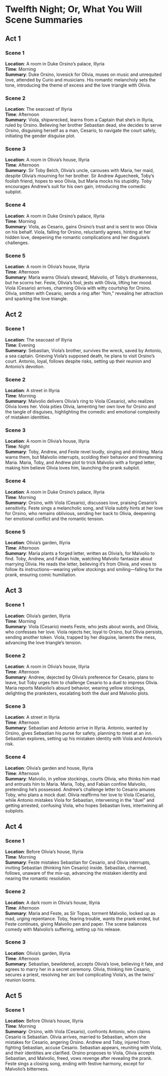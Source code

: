 # Twelfth Night; Or, What You Will Scene Summaries

## Act 1

### Scene 1

**Location**: A room in Duke Orsino’s palace, Illyria  
**Time**: Morning  
**Summary**: Duke Orsino, lovesick for Olivia, muses on music and unrequited love, attended by Curio and musicians. His romantic melancholy sets the tone, introducing the theme of excess and the love triangle with Olivia.

### Scene 2

**Location**: The seacoast of Illyria  
**Time**: Afternoon  
**Summary**: Viola, shipwrecked, learns from a Captain that she’s in Illyria, ruled by Orsino. Believing her brother Sebastian dead, she decides to serve Orsino, disguising herself as a man, Cesario, to navigate the court safely, initiating the gender disguise plot.

### Scene 3

**Location**: A room in Olivia’s house, Illyria  
**Time**: Afternoon  
**Summary**: Sir Toby Belch, Olivia’s uncle, carouses with Maria, her maid, despite Olivia’s mourning for her brother. Sir Andrew Aguecheek, Toby’s foolish friend, hopes to woo Olivia, but Maria mocks his stupidity. Toby encourages Andrew’s suit for his own gain, introducing the comedic subplot.

### Scene 4

**Location**: A room in Duke Orsino’s palace, Illyria  
**Time**: Morning  
**Summary**: Viola, as Cesario, gains Orsino’s trust and is sent to woo Olivia on his behalf. Viola, falling for Orsino, reluctantly agrees, hinting at her hidden love, deepening the romantic complications and her disguise’s challenges.

### Scene 5

**Location**: A room in Olivia’s house, Illyria  
**Time**: Afternoon  
**Summary**: Maria warns Olivia’s steward, Malvolio, of Toby’s drunkenness, but he scorns her. Feste, Olivia’s fool, jests with Olivia, lifting her mood. Viola (Cesario) arrives, charming Olivia with witty courtship for Orsino. Olivia, smitten with Cesario, sends a ring after “him,” revealing her attraction and sparking the love triangle.

## Act 2

### Scene 1

**Location**: The seacoast of Illyria  
**Time**: Evening  
**Summary**: Sebastian, Viola’s brother, survives the wreck, saved by Antonio, a sea captain. Grieving Viola’s supposed death, he plans to visit Orsino’s court. Antonio, loyal, follows despite risks, setting up their reunion and Antonio’s devotion.

### Scene 2

**Location**: A street in Illyria  
**Time**: Morning  
**Summary**: Malvolio delivers Olivia’s ring to Viola (Cesario), who realizes Olivia loves her. Viola pities Olivia, lamenting her own love for Orsino and the tangle of disguises, highlighting the comedic and emotional complexity of mistaken identities.

### Scene 3

**Location**: A room in Olivia’s house, Illyria  
**Time**: Night  
**Summary**: Toby, Andrew, and Feste revel loudly, singing and drinking. Maria warns them, but Malvolio interrupts, scolding their behavior and threatening Maria. Maria, Toby, and Andrew plot to trick Malvolio with a forged letter, making him believe Olivia loves him, launching the prank subplot.

### Scene 4

**Location**: A room in Duke Orsino’s palace, Illyria  
**Time**: Morning  
**Summary**: Orsino, with Viola (Cesario), discusses love, praising Cesario’s sensitivity. Feste sings a melancholic song, and Viola subtly hints at her love for Orsino, who remains oblivious, sending her back to Olivia, deepening her emotional conflict and the romantic tension.

### Scene 5

**Location**: Olivia’s garden, Illyria  
**Time**: Afternoon  
**Summary**: Maria plants a forged letter, written as Olivia’s, for Malvolio to find. Toby, Andrew, and Fabian hide, watching Malvolio fantasize about marrying Olivia. He reads the letter, believing it’s from Olivia, and vows to follow its instructions—wearing yellow stockings and smiling—falling for the prank, ensuring comic humiliation.

## Act 3

### Scene 1

**Location**: Olivia’s garden, Illyria  
**Time**: Morning  
**Summary**: Viola (Cesario) meets Feste, who jests about words, and Olivia, who confesses her love. Viola rejects her, loyal to Orsino, but Olivia persists, sending another token. Viola, trapped by her disguise, laments the mess, advancing the love triangle’s tension.

### Scene 2

**Location**: A room in Olivia’s house, Illyria  
**Time**: Afternoon  
**Summary**: Andrew, dejected by Olivia’s preference for Cesario, plans to leave, but Toby urges him to challenge Cesario to a duel to impress Olivia. Maria reports Malvolio’s absurd behavior, wearing yellow stockings, delighting the pranksters, escalating both the duel and Malvolio plots.

### Scene 3

**Location**: A street in Illyria  
**Time**: Afternoon  
**Summary**: Sebastian and Antonio arrive in Illyria. Antonio, wanted by Orsino, gives Sebastian his purse for safety, planning to meet at an inn. Sebastian explores, setting up his mistaken identity with Viola and Antonio’s risk.

### Scene 4

**Location**: Olivia’s garden and house, Illyria  
**Time**: Afternoon  
**Summary**: Malvolio, in yellow stockings, courts Olivia, who thinks him mad and entrusts him to Maria. Maria, Toby, and Fabian confine Malvolio, pretending he’s possessed. Andrew’s challenge letter to Cesario amuses Toby, who plans a mock duel. Olivia reaffirms her love to Viola (Cesario), while Antonio mistakes Viola for Sebastian, intervening in the “duel” and getting arrested, confusing Viola, who hopes Sebastian lives, intertwining all subplots.

## Act 4

### Scene 1

**Location**: Before Olivia’s house, Illyria  
**Time**: Morning  
**Summary**: Feste mistakes Sebastian for Cesario, and Olivia interrupts, inviting Sebastian (thinking him Cesario) inside. Sebastian, charmed, follows, unaware of the mix-up, advancing the mistaken identity and nearing the romantic resolution.

### Scene 2

**Location**: A dark room in Olivia’s house, Illyria  
**Time**: Afternoon  
**Summary**: Maria and Feste, as Sir Topas, torment Malvolio, locked up as mad, urging repentance. Toby, fearing trouble, wants the prank ended, but Feste continues, giving Malvolio pen and paper. The scene balances comedy with Malvolio’s suffering, setting up his release.

### Scene 3

**Location**: Olivia’s garden, Illyria  
**Time**: Afternoon  
**Summary**: Sebastian, bewildered, accepts Olivia’s love, believing it fate, and agrees to marry her in a secret ceremony. Olivia, thinking him Cesario, secures a priest, resolving her arc but complicating Viola’s, as the twins’ reunion looms.

## Act 5

### Scene 1

**Location**: Before Olivia’s house, Illyria  
**Time**: Morning  
**Summary**: Orsino, with Viola (Cesario), confronts Antonio, who claims Cesario is Sebastian. Olivia arrives, married to Sebastian, whom she mistakes for Cesario, angering Orsino. Andrew and Toby, injured from fighting Sebastian, accuse Cesario. Sebastian appears, reuniting with Viola, and their identities are clarified. Orsino proposes to Viola, Olivia accepts Sebastian, and Malvolio, freed, vows revenge after revealing the prank. Feste sings a closing song, ending with festive harmony, except for Malvolio’s bitterness.
